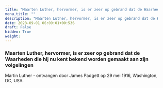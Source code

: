 ```yaml
---
title: "Maarten Luther, hervormer, is er zeer op gebrand dat de Waarheden die hij nu kent bekend worden gemaakt aan zijn volgelingen"
menu_title: ""
description: "Maarten Luther, hervormer, is er zeer op gebrand dat de Waarheden die hij nu kent bekend worden gemaakt aan zijn volgelingen"
date: 2023-09-01 06:00:01+00:536
draft: False
hidden: True
weight:
---
```

### Maarten Luther, hervormer, is er zeer op gebrand dat de Waarheden die hij nu kent bekend worden gemaakt aan zijn volgelingen

Martin Luther - ontvangen door James Padgett op 29 mei 1916, Washington, DC, USA.
